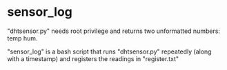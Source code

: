 # sensor_log

"dhtsensor.py" needs root privilege and returns two unformatted numbers: temp hum.

"sensor_log" is a bash script that runs "dhtsensor.py" repeatedly (along with a timestamp)
and registers the readings in "register.txt"
